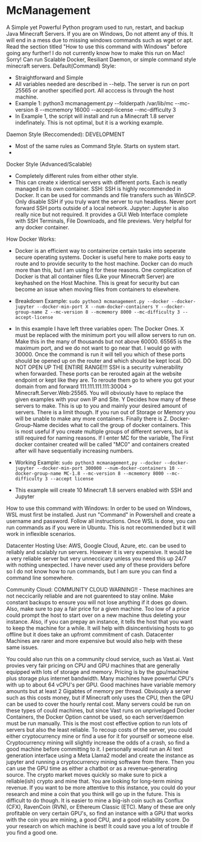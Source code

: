 # McManagement
A Simple yet Powerful Python program used to run, restart, and backup Java Minecraft Servers.
If you are on Windows, Do not attemt any of this. It will end in a mess due to missing windows commands such as wget or apt. Read the section titled "How to use this command with Windows" before going any further!
I do not currently know how to make this run on Mac! Sorry!
Can run Scalable Docker, Resiliant Daemon, or simple command style minecraft servers.
Default(Command) Style:
- Straightforward and Simple
- All variables needed are described in --help. The server is run on port 25565 or another specified port. All acccess is through the host machine.
- Example 1: python3 mcmanagement.py --folderpath /var/lib/mc --mc-version 8 --mcmemory 16000 --accept-license --mc-difficulty 3
- In Example 1, the script will install and run a Minecraft 1.8 server indefinately. This is not optimal, but it is a working example.

Daemon Style (Reccomended): DEVELOPMENT
- Most of the same rules as Command Style. Starts on system start.
- 

Docker Style (Advanced/Scalable)
- Completely different rules from either other style.
- This can create x identical servers with different ports. Each is neatly managed in its own container.
SSH:
SSH is highly recommended in Docker. It can be used for commands and file transfers such as WinSCP. Only disable SSH if you truly want the server to run headless. Never port forward SSH ports outside of a local network.
Jupyter:
Jupyter is also really nice but not required. It provides a GUI Web Interface complete with SSH Terminals, File Downloads, and file previews. Very helpful for any docker container.

How Docker Works:
- Docker is an efficient way to containerize certain tasks into seperate secure operating systems. Docker is useful here to make ports easy to route and to provide security to the host machine. Docker can do much more than this, but I am using it for these reasons. One complication of Docker is that all container files (Like your Minecraft Server) are keyhashed on the Host Machine. This is great for security but can become an issue when moving files from containers to elsewhere.

- Breakdown Example: `sudo python3 mcmanagement.py --docker --docker-jupyter --docker-min-port X --num-docker-containers Y --docker-group-name Z --mc-version 8 --mcmemory 8000 --mc-difficulty 3 --accept-license`
- In this example I have left three variables open: The Docker Ones. X must be replaced with the minimum port you will allow servers to run on. Make this in the many of thousands but not above 60000. 65565 is the maximum port, and we do not want to go near that. I would go with 30000. Once the command is run it will tell you which of these ports should be opened up on the router and which should be kept local. DO NOT OPEN UP THE ENTIRE RANGE!!! SSH is a security vulnerability when forwarded. These ports can be rerouted again at the website endpoint or kept like they are. To reroute them go to where you got your domain from and forward 111.111.111.111:30004 > Minecraft.Server.Web:25565. You will obviously have to replace the given examples with your own IP and Site. Y Decides how many of these servers to make. This is up to you and mainly your desired amount of servers. There is a limit though. If you run out of Storage or Memory you will be unable to make any more containers. Finally there is Z. Docker-Group-Name decides what to call the group of docker containers. This is most useful if you create multiple groups of different servers, but is still required for naming reasons. If I enter MC for the variable, The First docker container created will be called "MC0" and containers created after will have sequentially increasing numbers.

- Working Example: `sudo python3 mcmanagement,py --docker --docker-jupyter --docker-min-port 300000 --num-docker-containers 10 --docker-group-name MC-1.8 --mc-version 8 --mcmemory 8000 --mc-difficulty 3 --accept license`
- This example will create 10 Minecraft 1.8 servers enabled with SSH and Jupyter

How to use this command with Windows:
In order to be used on Windows, WSL must first be installed. Just run "Command" in Powershell and create a username and password. Follow all instructions. Once WSL is done, you can run commands as if you were in Ubuntu. This is not recommended but it will work in inflexible scenarios.

Datacenter Hosting Use:
AWS, Google Cloud, Azure, etc. can be used to reliably and scalably run servers. However it is very expensive. It would be a very reliable server but very unneccicary unless you need this up 24/7 with nothing unexpected. I have never used any of these providers before so I do not know how to run commands, but I am sure you can find a command line somewhere.

Community Cloud:
COMMUNITY CLOUD WARNING!! - These machines are not neccicarily reliable and are not guarenteed to stay online. Make constant backups to ensure you will not lose anything if it does go down. Also, make sure to pay a fair price for a given machine. Too low of a price could prompt the host to start over on a new machine thus deleting your instance. Also, if you can prepay an instance, it tells the host that you want to keep the machine for a while. It will help with disincentivising hosts to go offline but it does take an upfromt commitment of cash. Datacenter Machines are rarer and more expensive but would also help with these same issues.

You could also run this on a community cloud service, such as Vast.ai. Vast provies very fair pricing on CPU and GPU machines that are generally equipped with lots of storage and memory. Pricing is by the gpu/machine plus storage plus internet bandwidth. Many machines have powerful CPU's with up to about 64 vCPU's per GPU. Good machines have variable memory amounts but at least 2 Gigabtes of memory per thread. Obviously a server such as this costs money, but if Minecraft only uses the CPU, then the GPU can be used to cover the hourly rental cost. Many servers could be run on these types of could machines, but since Vast runs on unprivelaged Docker Containers, the Docker Option cannot be used, so each server/daemon must be run manually. This is the most cost effective option to run lots of servers but also the least reliable. To recoup costs of the server, you could either cryptocurrency mine or find a use for it for yourself or someone else. Cryptocurrency mining will slightly increase the odds of a crash, so find a good machine before committing to it. I personally would run an AI text generation interface using a Meta Llama2 model and create the instance as jupyter and running a cryptocurrency mining software from there. Then you can use the GPU time as either a chatbot or as a revenue-generating source. The crypto market moves quickly so make sure to pick a reliable(ish) crypto and mine that. You are looking for long-term mining revenue. If you want to be more attentive to this instance, you could do your research and mine a coin that you think will go up in the future. This is difficult to do though. It is easier to mine a big-ish coin such as Conflux (CFX), RavenCoin (RVN), or Ethereum Classic (ETC). Many of these are only profitable on very certain GPU's, so find an instance with a GPU that works with the coin you are mining, a good CPU, and a good reliability score. Do your research on which machine is best! It could save you a lot of trouble if you find a good one. 